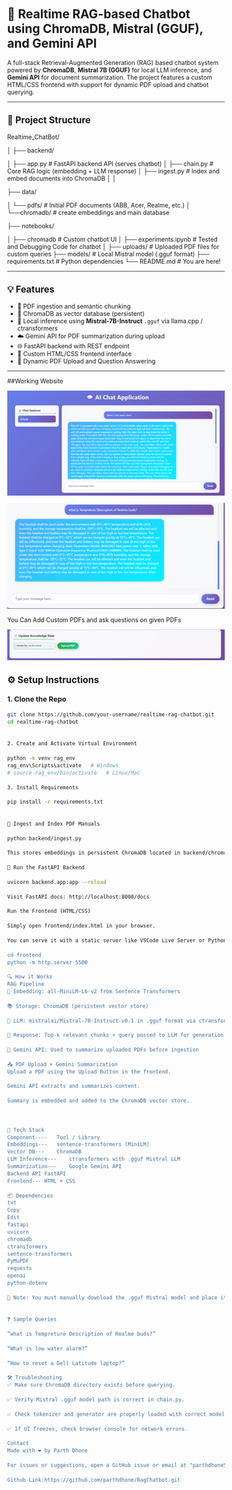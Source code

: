 # 🤖 Realtime RAG-based Chatbot using ChromaDB, Mistral (GGUF), and Gemini API

A full-stack Retrieval-Augmented Generation (RAG) based chatbot system powered by **ChromaDB**, **Mistral 7B (GGUF)** for local LLM inference, and **Gemini API** for document summarization. The project features a custom HTML/CSS frontend with support for dynamic PDF upload and chatbot querying.

---

## 📁 Project Structure

Realtime_ChatBot/

│
├── backend/

│ ├── app.py # FastAPI backend API (serves chatbot) 
│ ├── chain.py # Core RAG logic (embedding + LLM response)
│ ├── ingest.py # Index and embed documents into ChromaDB
│
│

├── data/

│ └── pdfs/ # Initial PDF documents (ABB, Acer, Realme, etc.)
│ └──chromadb/ # create embeddings and main database

├── notebooks/

│ ├── chromadb # Custom chatbot UI
│ ├── experiments.ipynb # Tested and Debugging Code for chatbot
│
├── uploads/ # Uploaded PDF files for custom queries
├── models/ # Local Mistral model (.gguf format)
├── requirements.txt # Python dependencies
└── README.md # You are here!

---

## 💡 Features

- 📄 PDF ingestion and semantic chunking
- 🧠 ChromaDB as vector database (persistent)
- 💬 Local inference using **Mistral-7B-Instruct** `.gguf` via llama.cpp / ctransformers
- ☁️ Gemini API for PDF summarization during upload
- 🌐 FastAPI backend with REST endpoint
- 🎨 Custom HTML/CSS frontend interface
- 📎 Dynamic PDF Upload and Question Answering

---
##Working Website

![alt text]({D4EE90C3-735E-4A64-A9DA-FA0432BB1D56}.png)



![alt text]({34578643-271A-44CC-A4F2-E6932EF41F6F}.png)

You Can Add Custom PDFs and ask questions on given PDFs

![alt text]({6F40EB12-E8D3-4172-A0B5-965CAB95F2AC}.png)



## ⚙️ Setup Instructions

### 1. Clone the Repo

```bash
git clone https://github.com/your-username/realtime-rag-chatbot.git
cd realtime-rag-chatbot


2. Create and Activate Virtual Environment

python -m venv rag_env
rag_env\Scripts\activate   # Windows
# source rag_env/bin/activate   # Linux/Mac

3. Install Requirements

pip install -r requirements.txt


🧠 Ingest and Index PDF Manuals

python backend/ingest.py

This stores embeddings in persistent ChromaDB located in backend/chromadb.

🚀 Run the FastAPI Backend

uvicorn backend.app:app --reload

Visit FastAPI docs: http://localhost:8000/docs

Run the Frontend (HTML/CSS)

Simply open frontend/index.html in your browser.

You can serve it with a static server like VSCode Live Server or Python's HTTP server:

cd frontend
python -m http.server 5500

🔍 How it Works
RAG Pipeline
🧩 Embedding: all-MiniLM-L6-v2 from Sentence Transformers

📚 Storage: ChromaDB (persistent vector store)

🤖 LLM: mistralai/Mistral-7B-Instruct-v0.1 in .gguf format via ctransformers

💬 Response: Top-k relevant chunks + query passed to LLM for generation

📎 Gemini API: Used to summarize uploaded PDFs before ingestion

📤 PDF Upload + Gemini Summarization
Upload a PDF using the Upload Button in the frontend.

Gemini API extracts and summarizes content.

Summary is embedded and added to the ChromaDB vector store.



🧰 Tech Stack
Component----	Tool / Library
Embeddings---	sentence-transformers (MiniLM)
Vector DB---	ChromaDB
LLM Inference---	ctransformers with .gguf Mistral LLM
Summarization---	Google Gemini API
Backend API	FastAPI
Frontend---	HTML + CSS

📦 Dependencies
txt
Copy
Edit
fastapi
uvicorn
chromadb
ctransformers
sentence-transformers
PyMuPDF
requests
openai
python-dotenv

📌 Note: You must manually download the .gguf Mistral model and place it inside the models/ folder.


❓ Sample Queries

“what is Tempreture Description of Realme buds?”

“What is low water alarm?”

“How to reset a Dell Latitude laptop?”

🛠️ Troubleshooting
✅ Make sure ChromaDB directory exists before querying.

✅ Verify Mistral .gguf model path is correct in chain.py.

✅ Check tokenizer and generator are properly loaded with correct model path.

✅ If UI freezes, check browser console for network errors.

Contact
Made with ❤️ by Parth Dhone

For issues or suggestions, open a GitHub issue or email at "parthdhone53@gmail.com"

Github Link:https://github.com/parthdhone/RagChatbot.git




